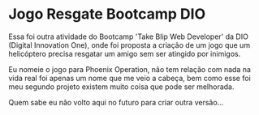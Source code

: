 # Jogo Resgate Bootcamp DIO

Essa foi outra atividade do Bootcamp 'Take Blip Web Developer' da DIO (Digital Innovation One), onde foi proposta a criação de um jogo que um helicóptero precisa resgatar um amigo sem ser atingido por inimigos.

Eu nomeie o jogo para Phoenix Operation, não tem relação com nada na vida real foi apenas um nome que me veio a cabeça, bem como esse foi meu segundo projeto existem muito coisa que pode ser melhorada.

Quem sabe eu não volto aqui no futuro para criar outra versão...